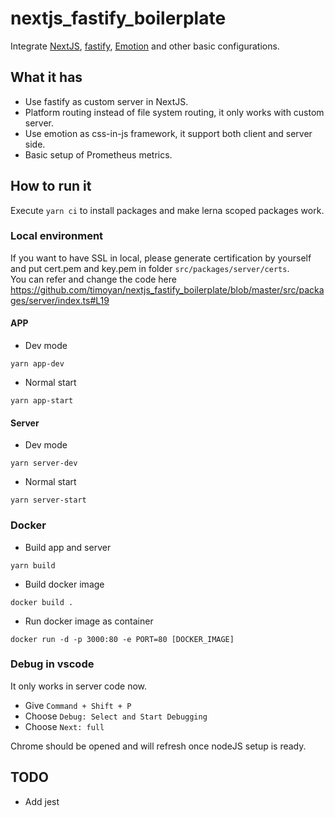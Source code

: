 # nextjs_fastify_boilerplate

Integrate [NextJS](https://nextjs.org/), [fastify](fastify), [Emotion](https://emotion.sh/) and other basic configurations.

## What it has

-   Use fastify as custom server in NextJS.
-   Platform routing instead of file system routing, it only works with custom server.
-   Use emotion as css-in-js framework, it support both client and server side.
-   Basic setup of Prometheus metrics.

## How to run it

Execute `yarn ci` to install packages and make lerna scoped packages work.

### Local environment
If you want to have SSL in local, please generate certification by yourself and put cert.pem and key.pem in folder `src/packages/server/certs`. <br/>
You can refer and change the code here https://github.com/timoyan/nextjs_fastify_boilerplate/blob/master/src/packages/server/index.ts#L19 

#### APP

-   Dev mode

```shell
yarn app-dev
```

-   Normal start

```shell
yarn app-start
```

#### Server

-   Dev mode

```shell
yarn server-dev
```

-   Normal start

```shell
yarn server-start
```

### Docker

-   Build app and server

```shell
yarn build
```

-   Build docker image

```shell
docker build .
```

-   Run docker image as container

```shell
docker run -d -p 3000:80 -e PORT=80 [DOCKER_IMAGE]
```

### Debug in vscode

It only works in server code now.

-   Give `Command + Shift + P`
-   Choose `Debug: Select and Start Debugging`
-   Choose `Next: full`

Chrome should be opened and will refresh once nodeJS setup is ready.

## TODO

-   Add jest
